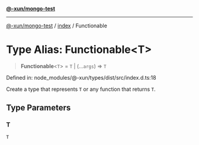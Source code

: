 [**@-xun/mongo-test**](../../README.md)

***

[@-xun/mongo-test](../../README.md) / [index](../README.md) / Functionable

# Type Alias: Functionable\<T\>

> **Functionable**\<`T`\> = `T` \| (...`args`) => `T`

Defined in: node\_modules/@-xun/types/dist/src/index.d.ts:18

Create a type that represents `T` or any function that returns `T`.

## Type Parameters

### T

`T`
